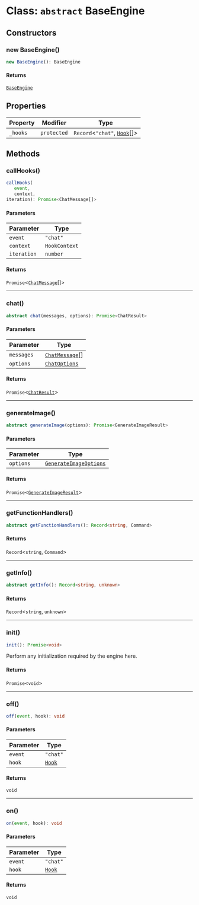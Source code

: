 # Class: `abstract` BaseEngine

## Constructors

### new BaseEngine()

```ts
new BaseEngine(): BaseEngine
```

#### Returns

[`BaseEngine`](Class.BaseEngine.md)

## Properties

| Property | Modifier | Type |
| ------ | ------ | ------ |
| `_hooks` | `protected` | `Record`\<`"chat"`, [`Hook`](TypeAlias.Hook.md)[]\> |

## Methods

### callHooks()

```ts
callHooks(
   event, 
   context, 
iteration): Promise<ChatMessage[]>
```

#### Parameters

| Parameter | Type |
| ------ | ------ |
| `event` | `"chat"` |
| `context` | `HookContext` |
| `iteration` | `number` |

#### Returns

`Promise`\<[`ChatMessage`](Interface.ChatMessage.md)[]\>

***

### chat()

```ts
abstract chat(messages, options): Promise<ChatResult>
```

#### Parameters

| Parameter | Type |
| ------ | ------ |
| `messages` | [`ChatMessage`](Interface.ChatMessage.md)[] |
| `options` | [`ChatOptions`](Interface.ChatOptions.md) |

#### Returns

`Promise`\<[`ChatResult`](Interface.ChatResult.md)\>

***

### generateImage()

```ts
abstract generateImage(options): Promise<GenerateImageResult>
```

#### Parameters

| Parameter | Type |
| ------ | ------ |
| `options` | [`GenerateImageOptions`](Interface.GenerateImageOptions.md) |

#### Returns

`Promise`\<[`GenerateImageResult`](Interface.GenerateImageResult.md)\>

***

### getFunctionHandlers()

```ts
abstract getFunctionHandlers(): Record<string, Command>
```

#### Returns

`Record`\<`string`, `Command`\>

***

### getInfo()

```ts
abstract getInfo(): Record<string, unknown>
```

#### Returns

`Record`\<`string`, `unknown`\>

***

### init()

```ts
init(): Promise<void>
```

Perform any initialization required by the engine here.

#### Returns

`Promise`\<`void`\>

***

### off()

```ts
off(event, hook): void
```

#### Parameters

| Parameter | Type |
| ------ | ------ |
| `event` | `"chat"` |
| `hook` | [`Hook`](TypeAlias.Hook.md) |

#### Returns

`void`

***

### on()

```ts
on(event, hook): void
```

#### Parameters

| Parameter | Type |
| ------ | ------ |
| `event` | `"chat"` |
| `hook` | [`Hook`](TypeAlias.Hook.md) |

#### Returns

`void`

